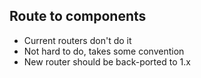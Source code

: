 ## Route to components
- Current routers don't do it <!-- .element: class="fragment" -->
- Not hard to do, takes some convention <!-- .element: class="fragment" -->
- New router should be back-ported to 1.x <!-- .element: class="fragment" -->